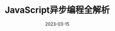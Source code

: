 ---
layout: post
title: "JavaScript异步编程全解析"
date: 2023-03-15
categories: [编程, JavaScript]
image: https://images.unsplash.com/photo-1555066931-4365d14bab8c?ixlib=rb-1.2.1&auto=format&fit=crop&w=1350&q=80
--- 
